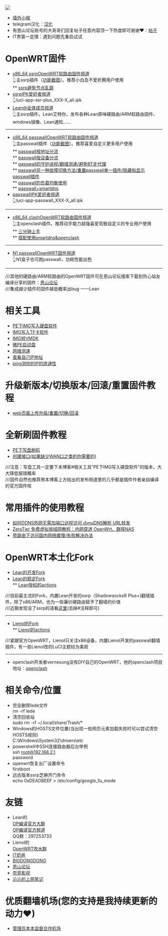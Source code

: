 ![](https://pic.downk.cc/item/5f13d9fc14195aa594c0dc50.png)              

* [墙外小报](https://t.me/FQnews)        
* telegram汉化：[汉化](https://t.me/setlanguage/classic-zh)         
* 有恩山论坛账号的大哥哥们回复帖子任意内容顶一下热度即可谢谢❤️：[帖子](https://www.right.com.cn/forum/thread-4041413-1-1.html)                   
* IT界第一定理：遇到问题先重启试试                   

# OpenWRT固件               
* [x86_64 ssrpOpenWRT软路由固件频道](https://t.me/ssrpOpenWRT)           
👆主ssrp插件（[功能截图](./ssrp/leanbuild.md)）。推荐小白及不爱折腾用户使用            
  ** [ssrp避免节点乱跳](./ssrp/qiehuan.md)            
* [ssrpIPK爱好者频道](https://t.me/ssrpIPKnb)                         
👆luci-app-ssr-plus_XXX-X_all.ipk            
* [Lean@全体成员频道](https://t.me/LeanAtYou)               
👆主ssrp插件。Lean艾特你，发布各种Lean原味硬路由/ARM软路由固件、windows镜像、Lean通知......                       

----------------------------------------------------------------------------------
* [x86_64 passwallOpenWRT软路由固件频道](https://t.me/passwallOpenWRT233)          
👆主passwall插件（[功能截图](./passwall/lienolactions.md)）。推荐喜爱自定义更多用户使用                 
  ** [passwall按地址分流](./passwall/fenliu.md)                 
  ** [passwall按设备分流](https://youtu.be/qkga9DN5H08)         
  ** [passwall的守护进程/翻墙测速/避免BT走代理](./passwall/ShouhuZhuanfa.md)                    
  ** [passwall另一种故障切换方法/重置passwall单一插件/隐藏和显示passwall插件](./passwall/QiehuanChongzhiYincang.md)                          
  ** [passwall的负载均衡使用](https://youtu.be/TRdOfTykgRw)          
  ** [passwall+smartdns](https://youtu.be/vqAeeLbqvOs)         
* [passwallIPK爱好者频道](https://t.me/passwallIPKnb)                  
👆luci-app-passwall_XXX-X_all.ipk                 

---------------------------------------------------------------------------------- 
* [x86_64 clashOpenWRT软路由固件频道](https://t.me/clashOpenWRT233)                 
👆主openclash插件。推荐动手能力超强喜爱究极自定义的专业用户使用                                  
  ** [三分钟上手](https://youtu.be/6qqWEPK9ODs)             
  ** [搭配使用smartdns&openclash](https://youtu.be/xb-b2xS-tqw)                
  
----------------------------------------------------------------------------------
* [N1 passwallOpenWRT固件频道](https://t.me/n1passwall)                  
👆N1盒子也可跑passwall，功耗性能出色           

----------------------------------------------------------------------------------
///其他的硬路由/ARM软路由的OpenWRT固件可在恩山论坛搜索下载到热心站友编译分享的固件：[恩山论坛](https://www.right.com.cn/forum/forum-72-1.html)             
///集成越少插件的固件越低概率出bug ——Lean                     

# 相关工具            
* [PE下IMG写入硬盘软件](https://github.com/OPisthebest/OP-is-the-best/releases/tag/DiskImg.exe1.2)       
* [IMG写入TF卡软件](https://github.com/balena-io/etcher/releases)         
* [IMG转VMDK](https://github.com/OPisthebest/OP-is-the-best/releases/tag/StarWindConverter)            
* [微PE启动盘](http://www.wepe.com.cn/download.html)           
* [网络测速](https://www.speedtest.net/)               
* [查看自己IP地址](https://ip.skk.moe/)               
* [ping测你的IP的连通性](http://ping.pe/)                         

# 升级新版本/切换版本/回滚/重置固件教程               
* [web页面上传升级/重置/切换/回滚](./upgrade.md)               

# 全新刷固件教程                 
* [PE下写盘刷机](https://youtu.be/50kjIPu3kDY)           
* [创建接口(如果缺少WAN口之类的你需要的)](./newinterface.md)                      

///注意：写盘工具一定要下本博客#相关工具“PE下IMG写入硬盘软件”的版本，大大降低报错概率               
///固件自然也推荐用本博客上方给出的发布频道里的几乎都是插件作者亲自编译的官方固件啦        
 
# 常用插件的使用教程                  
* [如何DDNS外网无需加端口远程访问 dynuDNS解析 URL转发](https://youtu.be/c4HSZzTM7G0)                   
* [ZeroTier 免费虚拟局域网教程：内网穿透 OpenWrt、群晖NAS](https://youtu.be/U3aRXg3ejks)            
* [旁路由下访问国内网络缓慢/失败解决办法](./sidefirewall.md)              

# OpenWRT本土化Fork                
* [Lean的开发Fork](https://github.com/coolsnowwolf/lede)             
* [Lean的稳定Fork](https://github.com/coolsnowwolf/openwrt)            
  ** [Lean授权的actions](https://github.com/KFERMercer/OpenWrt)                  

///目前最主流的Fork，内置Lean开发的ssrp（ShadowsocksR Plus+)翻墙插件，除了x86/ARM，也为一些廉价硬路由赋予了翻墙的价值         
///近期发现没了ssrp的请看[这里](https://github.com/coolsnowwolf/lede/blob/master/feeds.conf.default)(去掉#注释即可)                  

------------------------------------------------------------------------------------------------------------------
* [Lienol的Fork](https://github.com/Lienol/openwrt)            
  ** [Lienol的actions](https://github.com/Lienol/openwrt-actions)                        

///紧跟官方OpenWRT，Lienol只关注x86设备，内置Lienol开发的passwall翻墙插件，有一些Lienol改的LuCI主题较为美观           

----------------------------------------------------------------------------------------------------------------------------
* openclash开发者vernesong没有DIY自己的OpenWRT，他的openclash项目地址：[openclash](https://github.com/vernesong/OpenClash)                 

# 相关命令/位置            
* 完全删除lede文件           
rm -rf lede                 
* 清空回收站          
sudo rm -rf ~/.local/share/Trash/*                           
* Windows的HOSTS文件位置(当出现一些网页元素加载失败时可以尝试清空HOSTS规则)                       
C:\Windows\System32\drivers\etc                       
* powershell中SSH连接路由器后台举例               
ssh root@192.168.2.1             
password        
* openwrt恢复出厂设置命令             
firstboot           
* 远古版本ssrp芝麻开门命令            
echo 0xDEADBEEF > /etc/config/google_fu_mode                 

# 友链              
* Lean的         
  [OP编译官方大群](https://t.me/joinchat/JhKgAA6Hx1uiihA7RaTW1w)                
  [OP编译官方频道](https://t.me/opbypd)      
  QQ群：297253733                        
* Lienol的                  
  [OpenWRT吹水群](https://t.me/openwrtcs)              
* [IT奶爸](https://www.youtube.com/c/IT%E5%A5%B6%E7%88%B8/videos)         
* [BIGDONGDONG](https://www.youtube.com/c/BIGdongdong/videos)            
* [恩山论坛](https://www.right.com.cn/forum/forum-72-1.html)             
* [奈菲影视](https://www.nfmovies.com/)        
* [沁沁的上网笔记](https://quickvideosharing.github.io/note/)                

# 优质翻墙机场(您的支持是我持续更新的动力❤)               
* [管理员本本监督合作机场](./AIRPORT.md)                














